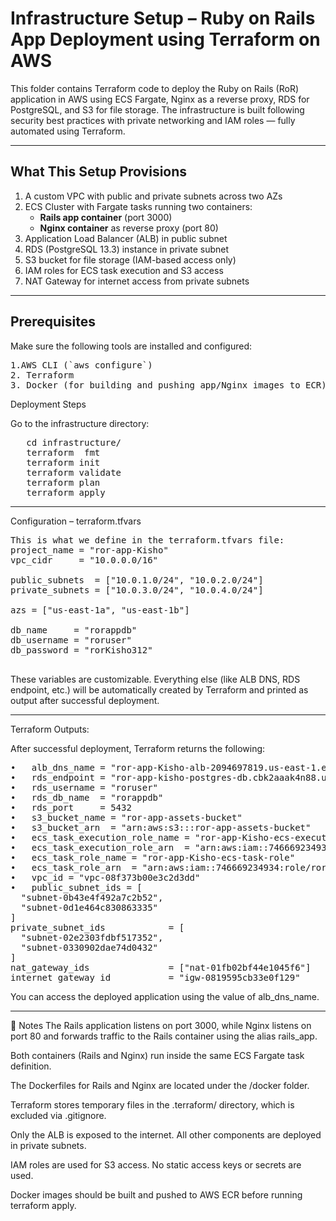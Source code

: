 # Infrastructure Setup – Ruby on Rails App Deployment using Terraform on AWS

This folder contains Terraform code to deploy the Ruby on Rails (RoR) application in AWS using ECS Fargate, Nginx as a reverse proxy, RDS for PostgreSQL, and S3 for file storage. The infrastructure is built following security best practices with private networking and IAM roles — fully automated using Terraform.

---

##  What This Setup Provisions

1. A custom VPC with public and private subnets across two AZs  
2. ECS Cluster with Fargate tasks running two containers:  
   - **Rails app container** (port 3000)  
   - **Nginx container** as reverse proxy (port 80)  
3. Application Load Balancer (ALB) in public subnet  
4. RDS (PostgreSQL 13.3) instance in private subnet  
5. S3 bucket for file storage (IAM-based access only)  
6. IAM roles for ECS task execution and S3 access  
7. NAT Gateway for internet access from private subnets  

---

##  Prerequisites

Make sure the following tools are installed and configured:
<pre>
1.AWS CLI (`aws configure`)
2. Terraform 
3. Docker (for building and pushing app/Nginx images to ECR)
</pre>






 Deployment Steps

 Go to the infrastructure directory:
  <pre>
   cd infrastructure/
   terraform  fmt
   terraform init
   terraform validate
   terraform plan
   terraform apply
</pre>



---

Configuration – terraform.tfvars
<pre>
This is what we define in the terraform.tfvars file:
project_name = "ror-app-Kisho"
vpc_cidr     = "10.0.0.0/16"

public_subnets  = ["10.0.1.0/24", "10.0.2.0/24"]
private_subnets = ["10.0.3.0/24", "10.0.4.0/24"]

azs = ["us-east-1a", "us-east-1b"]

db_name     = "rorappdb"
db_username = "roruser"
db_password = "rorKisho312"

</pre>
These variables are customizable. Everything else (like ALB DNS, RDS endpoint, etc.) will be automatically created by Terraform and printed as output after successful deployment.



---



Terraform Outputs:

After successful deployment, Terraform returns the following:
<pre>
•	alb_dns_name = "ror-app-Kisho-alb-2094697819.us-east-1.elb.amazonaws.com"
•	rds_endpoint = "ror-app-kisho-postgres-db.cbk2aaak4n88.us-east-1.rds.amazonaws.com"
•	rds_username = "roruser"
•	rds_db_name  = "rorappdb"
•	rds_port     = 5432
•	s3_bucket_name = "ror-app-assets-bucket"
•	s3_bucket_arn  = "arn:aws:s3:::ror-app-assets-bucket"
•	ecs_task_execution_role_name = "ror-app-Kisho-ecs-execution-role"
•	ecs_task_execution_role_arn  = "arn:aws:iam::746669234934:role/ror-app-Kisho-ecs-execution-role"
•	ecs_task_role_name = "ror-app-Kisho-ecs-task-role"
•	ecs_task_role_arn  = "arn:aws:iam::746669234934:role/ror-app-Kisho-ecs-task-role"
•	vpc_id = "vpc-08f373b00e3c2d3dd"
•	public_subnet_ids = [
  "subnet-0b43e4f492a7c2b52",
  "subnet-0d1e464c830863335"
]
private_subnet_ids            = [
  "subnet-02e2303fdbf517352",
  "subnet-0330902dae74d0432"
]
nat_gateway_ids               = ["nat-01fb02bf44e1045f6"]
internet_gateway_id           = "igw-0819595cb33e0f129"
</pre>
You can access the deployed application using the value of alb_dns_name.


---

📝 Notes
The Rails application listens on port 3000, while Nginx listens on port 80 and forwards traffic to the Rails container using the alias rails_app.

Both containers (Rails and Nginx) run inside the same ECS Fargate task definition.

The Dockerfiles for Rails and Nginx are located under the /docker folder.

Terraform stores temporary files in the .terraform/ directory, which is excluded via .gitignore.

Only the ALB is exposed to the internet. All other components are deployed in private subnets.

IAM roles are used for S3 access. No static access keys or secrets are used.

Docker images should be built and pushed to AWS ECR before running terraform apply.

